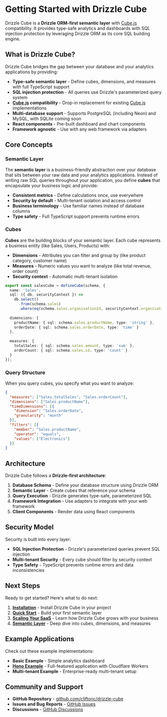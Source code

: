 # Getting Started with Drizzle Cube

Drizzle Cube is a **Drizzle ORM-first semantic layer** with [Cube.js](https://cube.dev) compatibility. It provides type-safe analytics and dashboards with SQL injection protection by leveraging Drizzle ORM as its core SQL building engine.

## What is Drizzle Cube?

Drizzle Cube bridges the gap between your database and your analytics applications by providing:

- **Type-safe semantic layer** - Define cubes, dimensions, and measures with full TypeScript support
- **SQL injection protection** - All queries use Drizzle's parameterized query system
- **[Cube.js](https://cube.dev) compatibility** - Drop-in replacement for existing [Cube.js](https://cube.dev) implementations
- **Multi-database support** - Supports PostgreSQL (including Neon) and MySQL, with SQLite coming soon
- **React components** - Pre-built dashboard and chart components
- **Framework agnostic** - Use with any web framework via adapters

## Core Concepts

### Semantic Layer
The **semantic layer** is a business-friendly abstraction over your database that sits between your raw data and your analytics applications. Instead of writing raw SQL queries throughout your application, you define **cubes** that encapsulate your business logic and provide:

- **Consistent metrics** - Define calculations once, use everywhere
- **Security by default** - Multi-tenant isolation and access control
- **Business terminology** - Use familiar names instead of database columns
- **Type safety** - Full TypeScript support prevents runtime errors

### Cubes
**Cubes** are the building blocks of your semantic layer. Each cube represents a business entity (like Sales, Users, Products) with:

- **Dimensions** - Attributes you can filter and group by (like product category, customer name)
- **Measures** - Numeric values you want to analyze (like total revenue, order count)
- **Security context** - Automatic multi-tenant isolation

```typescript
export const salesCube = defineCube(schema, {
  name: 'Sales',
  sql: ({ db, securityContext }) => 
    db.select()
      .from(schema.sales)
      .where(eq(schema.sales.organisationId, securityContext.organisationId)),
  
  dimensions: {
    productName: { sql: schema.sales.productName, type: 'string' },
    orderDate: { sql: schema.sales.orderDate, type: 'time' }
  },
  
  measures: {
    totalSales: { sql: schema.sales.amount, type: 'sum' },
    orderCount: { sql: schema.sales.id, type: 'count' }
  }
});
```

### Query Structure
When you query cubes, you specify what you want to analyze:

```json
{
  "measures": ["Sales.totalSales", "Sales.orderCount"],
  "dimensions": ["Sales.productName"], 
  "timeDimensions": [{
    "dimension": "Sales.orderDate",
    "granularity": "month"
  }],
  "filters": [{
    "member": "Sales.productName",
    "operator": "equals", 
    "values": ["Electronics"]
  }]
}
```

## Architecture

Drizzle Cube follows a **Drizzle-first architecture**:

1. **Database Schema** - Define your database structure using Drizzle ORM
2. **Semantic Layer** - Create cubes that reference your schema
3. **Query Execution** - Drizzle generates type-safe, parameterized SQL
4. **Framework Integration** - Use adapters to integrate with your web framework
5. **Client Components** - Render data using React components

## Security Model

Security is built into every layer:

- **SQL Injection Protection** - Drizzle's parameterized queries prevent SQL injection
- **Multi-tenant Security** - Every cube should filter by security context
- **Type Safety** - TypeScript prevents runtime errors and data inconsistencies

## Next Steps

Ready to get started? Here's what to do next:

1. [**Installation**](/help/getting-started/installation) - Install Drizzle Cube in your project
2. [**Quick Start**](/help/getting-started/quick-start) - Build your first semantic layer
3. [**Scaling Your SaaS**](/help/getting-started/scaling) - Learn how Drizzle Cube grows with your business
4. [**Semantic Layer**](/help/semantic-layer) - Deep dive into cubes, dimensions, and measures

## Example Applications

Check out these example implementations:

- **Basic Example** - Simple analytics dashboard
- **[Hono Example](https://github.com/cliftonc/drizzle-cube/tree/main/examples/hono)** - Full-featured application with Cloudflare Workers
- **Multi-tenant Example** - Enterprise-ready multi-tenant setup

## Community and Support

- **GitHub Repository** - [github.com/cliftonc/drizzle-cube](https://github.com/cliftonc/drizzle-cube)
- **Issues and Bug Reports** - [GitHub Issues](https://github.com/cliftonc/drizzle-cube/issues)
- **Discussions** - [GitHub Discussions](https://github.com/cliftonc/drizzle-cube/discussions)
